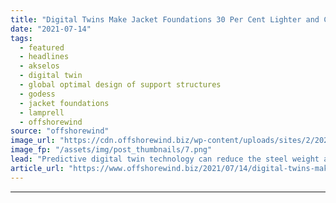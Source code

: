 ```yaml
---
title: "Digital Twins Make Jacket Foundations 30 Per Cent Lighter and Cheaper – Research"
date: "2021-07-14"
tags: 
  - featured
  - headlines
  - akselos
  - digital twin
  - global optimal design of support structures
  - godess
  - jacket foundations
  - lamprell
  - offshorewind
source: "offshorewind"
image_url: "https://cdn.offshorewind.biz/wp-content/uploads/sites/2/2021/07/14100006/Digital-Twin-Jacket-Foundation.png"
image_fp: "/assets/img/post_thumbnails/7.png"
lead: "Predictive digital twin technology can reduce the steel weight and associated costs of offshore"
article_url: "https://www.offshorewind.biz/2021/07/14/digital-twins-make-jacket-foundations-30-per-cent-lighter-and-cheaper-research/"
---
```


---
